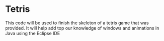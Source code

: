 # Tetris

This code will be used to finish the skeleton of a tetris game that was provided.
It will help add top our knowledge of windows and animations in Java using the Eclipse IDE
